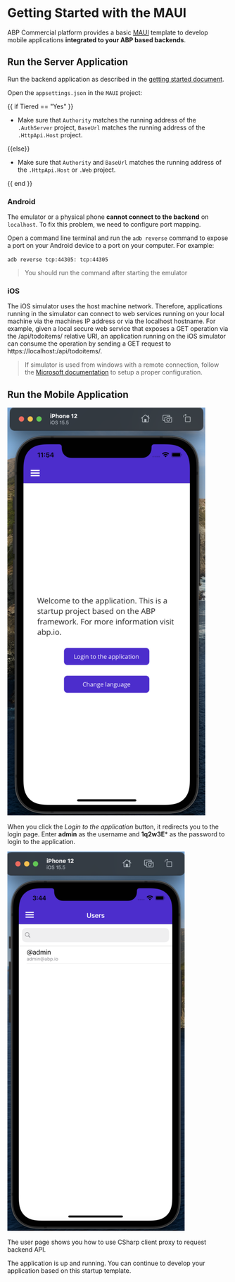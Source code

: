 # Getting Started with the MAUI

ABP Commercial platform provides a basic [MAUI](https://docs.microsoft.com/en-us/dotnet/maui/what-is-maui) template to develop mobile applications **integrated to your ABP based backends**.

## Run the Server Application

Run the backend application as described in the [getting started document](getting-started.md).

Open the `appsettings.json` in the `MAUI` project:

{{ if Tiered == "Yes" }}

* Make sure that `Authority` matches the running address of the `.AuthServer` project, `BaseUrl` matches the running address of the `.HttpApi.Host` project.

{{else}}

* Make sure that `Authority` and `BaseUrl` matches the running address of the `.HttpApi.Host` or `.Web` project.

{{ end }}

### Android

The emulator or a physical phone **cannot connect to the backend** on `localhost`. To fix this problem, we need to configure port mapping.

Open a command line terminal and run the `adb reverse` command to expose a port on your Android device to a port on your computer. For example:

`adb reverse tcp:44305: tcp:44305`

> You should run the command after starting the emulator

### iOS

The iOS simulator uses the host machine network. Therefore, applications running in the simulator can connect to web services running on your local machine via the machines IP address or via the localhost hostname. For example, given a local secure web service that exposes a GET operation via the /api/todoitems/ relative URI, an application running on the iOS simulator can consume the operation by sending a GET request to https://localhost:<port>/api/todoitems/.

> If simulator is used from windows with a remote connection, follow the [Microsoft documentation](https://docs.microsoft.com/en-us/xamarin/cross-platform/deploy-test/connect-to-local-web-services#specify-the-local-machine-address) to setup a proper configuration.


## Run the Mobile Application

![Maui Home Page](./images/maui-home-page.png)

When you click the *Login to the application* button, it redirects you to the login page. 
Enter **admin** as the username and **1q2w3E*** as the password to login to the application.

![Maui User Page](./images/maui-user-page.png)

The user page shows you how to use CSharp client proxy to request backend API.

The application is up and running. You can continue to develop your application based on this startup template.
